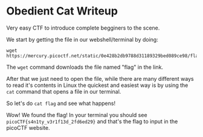 # Obedient Cat Writeup
Very easy CTF to introduce complete begginers to the scene.

We start by getting the file in our webshell/terminal by doing:

    wget https://mercury.picoctf.net/static/0e428b2db9788d31189329bed089ce98/flag

The `wget` command downloads the file named "flag" in the link.

After that we just need to open the file, while there are many different ways to read it's contents in Linux the quickest and easiest way is by using the `cat` command that opens a file in our terminal.

So let's do `cat flag` and see what happens!

Wow! We found the flag! In your terminal you should see `picoCTF{s4n1ty_v3r1f13d_2fd6ed29}` and that's the flag to input in the picoCTF website.